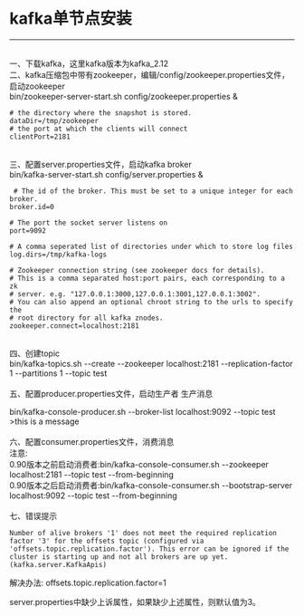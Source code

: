 
# kafka单节点安装

<hr>
<br>
一、下载kafka，这里kafka版本为kafka_2.12<br>
二、kafka压缩包中带有zookeeper，编辑/config/zookeeper.properties文件，启动zookeeper<br>
bin/zookeeper-server-start.sh config/zookeeper.properties &

```
# the directory where the snapshot is stored.
dataDir=/tmp/zookeeper
# the port at which the clients will connect
clientPort=2181
```
<br>
三、配置server.properties文件，启动kafka broker<br>
bin/kafka-server-start.sh config/server.properties &

```
 # The id of the broker. This must be set to a unique integer for each broker.
broker.id=0

# The port the socket server listens on
port=9092

# A comma seperated list of directories under which to store log files
log.dirs=/tmp/kafka-logs

# Zookeeper connection string (see zookeeper docs for details).
# This is a comma separated host:port pairs, each corresponding to a zk
# server. e.g. "127.0.0.1:3000,127.0.0.1:3001,127.0.0.1:3002".
# You can also append an optional chroot string to the urls to specify the
# root directory for all kafka znodes.
zookeeper.connect=localhost:2181
```
<br>
四、创建topic<br>
bin/kafka-topics.sh --create --zookeeper localhost:2181 --replication-factor 1 --partitions 1 --topic test
<br><br>
五、配置producer.properties文件，启动生产者 生产消息<br>

bin/kafka-console-producer.sh --broker-list localhost:9092 --topic test<br>
\>this is a message
<br><br>
六、配置consumer.properties文件，消费消息<br>
注意:<br>
0.90版本之前启动消费者:bin/kafka-console-consumer.sh --zookeeper localhost:2181 --topic test --from-beginning
<br>
0.90版本之后启动消费者:bin/kafka-console-consumer.sh --bootstrap-server localhost:9092 --topic test --from-beginning
<br><br>
七、错误提示
```
Number of alive brokers '1' does not meet the required replication factor '3' for the offsets topic (configured via 'offsets.topic.replication.factor'). This error can be ignored if the cluster is starting up and not all brokers are up yet. (kafka.server.KafkaApis)
```
解决办法:
offsets.topic.replication.factor=1<br>

server.properties中缺少上诉属性，如果缺少上述属性，则默认值为3。






